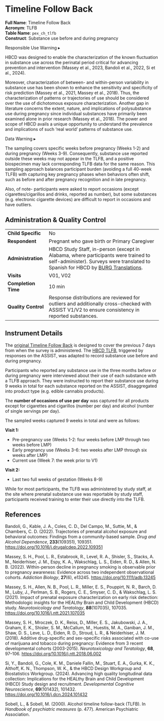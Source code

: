 # Timeline Follow Back

**Full Name**: Timeline Follow Back                                   
**Acronym**: TLFB                           
**Table Name**: `pex_ch_tlfb`       
**Construct**: Substance use before and during pregnancy

<div id="tlfb-alert" class="alert-banner" onclick="toggleCollapse(this)">
    <span class="emoji"><i class="fas fa-exclamation-circle"></i></span>
    <span class="text">Responsible Use Warning</span>
  <span class="notification-arrow">▸</span>
</div>
<div class="closed-collapsible-content">
<p>HBCD was designed to enable the characterization of the known fluctuation in substance use across the perinatal period critical for advancing prevention and intervention (Massey et al., 2023, Bandoli et al., 2022, Si et al., 2024).</p>
<p>Moreover, characterization of between- and within-person variability in substance use has been shown to enhance the sensitivity and specificity of risk prediction (Massey et al., 2021, Massey et al., 2018). Thus, the characterization of patterns or trajectories of use should be considered over the use of dichotomous exposure characterization. Another gap in literature concerns the extent, nature, and implications of polysubstance use during pregnancy since individual substances have primarily been examined alone in prior research (Massey et al., 2018). The power and scope of HBCD avails a unique opportunity to understand the prevalence and implications of such ‘real world’ patterns of substance use.</p> 
</div>

<div id="tlfb-warning" class="warning-banner" onclick="toggleCollapse(this)">
  <span class="emoji"><i class="fas fa-exclamation-triangle"></i></span>
  <span class="text">Data Warning</span>
  <span class="notification-arrow">▸</span>
</div>
<div class="closed-collapsible-content">
<p>The sampling covers specific weeks before pregnancy (Weeks 1-2) and during pregnancy (Weeks 3-9). Consequently, substance use reported outside these weeks may not appear in the TLFB, and a positive biospecimen may lack corresponding TLFB data for the same reason. This sampling approach balances participant burden (avoiding a full 40-week TLFB) with capturing key pregnancy phases when behaviors often shift, such as before and after pregnancy recognition and in late pregnancy.</p>
<p>Also, of note- participants were asked to report occasions (except cigarettes/cigarillos and drinks, reported as number), but some substances (e.g. electronic cigarette devices) are difficult to report in occasions and have outliers.</p>
</div>

## Administration & Quality Control

<table style="width: 100%; border-collapse: collapse; table-layout: fixed; font-size: 16px;">
<tbody>
<tr><td><b>Child Specific</b></td>
<td>No</td></tr>
<tr><td><b>Respondent</b></td>
<td style="word-wrap: break-word; white-space: normal;">Pregnant who gave birth or Primary Caregiver</td></tr>
<tr><td><b>Administration</b></td>
<td style="word-wrap: break-word; white-space: normal;">HBCD Study Staff, in-person (except in Alabama, where participants were trained to self-administer). Surveys were translated to Spanish for HBCD by <a href="https://burgtranslations.com/our-services/">BURG Translations</a>.</td></tr>
<tr><td><b>Visits</b></td>
<td>V01, V02</td></tr>
<tr><td><b>Completion Time</b></td>
<td>10 min</td></tr>
<tr><td><b>Quality Control</b></td>
<td style="word-wrap: break-word; white-space: normal;">Response distributions are reviewed for outliers and additionally cross-checked with ASSIST V1/V2 to ensure consistency in reported substances.</td></tr>
</tbody>
</table>

## Instrument Details

The [original Timeline Follow Back](https://cde.nida.nih.gov/sites/nida_cde/files/TimeLineFollowBack_2014Mar24.pdf) is designed to cover the previous 7 days from when the survey is administered. The [HBCD TLFB](https://cde.nida.nih.gov/sites/nida_cde/files/TimeLineFollowBack_2014Mar24.pdf), triggered by responses on the ASSIST, was adapted to record substance use before and during pregnancy.

Participants who reported any substance use in the three months before or during pregnancy were interviewed about their use of each substance with a TLFB approach. They were instructed to report their substance use during 9 weeks in total for each substance reported on the ASSIST, disaggregated into product type (e.g. edible cannabis products). 

The **number of occasions of use per day** was captured for all products except for cigarettes and cigarillos (number per day) and alcohol (number of single servings per day). 

The sampled weeks captured 9 weeks in total and were as follows: 

**Visit 1:**

- Pre-pregnancy use (Weeks 1-2: four weeks before LMP through two weeks before LMP)
- Early pregnancy use (Weeks 3-6: two weeks after LMP through six weeks after LMP)
- Current use (Week 7: the week prior to V1) 

**Visit 2:**

- Last two full weeks of gestation (Weeks 8-9) 

While for most participants, the TLFB was administered by study staff, at the site where prenatal substance use was reportable by study staff, participants received training to enter their use directly into the TLFB.



## References
<div class="references">
  <p>Bandoli, G., Kable, J. A., Coles, C. D., Del Campo, M., Suttie, M., & Chambers, C. D. (2022). Trajectories of prenatal alcohol exposure and behavioral outcomes: Findings from a community-based sample. <i>Drug and Alcohol Dependence</i>, <b>233</b>(109351), 109351. <a href="https://doi.org/10.1016/j.drugalcdep.2022.109351" target="_blank">https://doi.org/10.1016/j.drugalcdep.2022.109351</a></p>
  <p>Massey, S. H., Pool, L. R., Estabrook, R., Level, R. A., Shisler, S., Stacks, A. M., Neiderhiser, J. M., Espy, K. A., Wakschlag, L. S., Eiden, R. D., & Allen, N. B. (2022). Within-person decline in pregnancy smoking is observable prior to pregnancy awareness: Evidence across two independent observational cohorts. <i>Addiction Biology</i>, <b>27</b>(6), e13245. <a href="https://doi.org/10.1111/adb.13245" target="_blank">https://doi.org/10.1111/adb.13245</a></p>
   <p>Massey, S. H., Allen, N. B., Pool, L. R., Miller, E. S., Pouppirt, N. R., Barch, D. M., Luby, J., Perlman, S. B., Rogers, C. E., Smyser, C. D., & Wakschlag, L. S. (2021). Impact of prenatal exposure characterization on early risk detection: Methodologic insights for the HEALthy Brain and Child Development (HBCD) study. <i>Neurotoxicology and Teratology</i>, <b>88</b>(107035), 107035. <a href="https://doi.org/10.1016/j.ntt.2021.107035" target="_blank">https://doi.org/10.1016/j.ntt.2021.107035</a></p>
  <p>Massey, S. H., Mroczek, D. K., Reiss, D., Miller, E. S., Jakubowski, J. A., Graham, E. K., Shisler, S. M., McCallum, M., Huestis, M. A., Ganiban, J. M., Shaw, D. S., Leve, L. D., Eiden, R. D., Stroud, L. R., & Neiderhiser, J. M. (2018). Additive drug-specific and sex-specific risks associated with co-use of marijuana and tobacco during pregnancy: Evidence from 3 recent developmental cohorts (2003-2015). <i>Neurotoxicology and Teratology</i>, <b>68</b>, 97–106. <a href="https://doi.org/10.1016/j.ntt.2018.06.002" target="_blank">https://doi.org/10.1016/j.ntt.2018.06.002</a></p>
   <p>Si, Y., Bandoli, G., Cole, K. M., Daniele Fallin, M., Stuart, E. A., Gurka, K. K., Althoff, K. N., Thompson, W. K., & the HBCD Design Workgroup and Biostatistics Workgroup. (2024). Advancing high quality longitudinal data collection: Implications for the HEALthy Brain and Child Development (HBCD) Study design and recruitment. <i>Developmental Cognitive Neuroscience</i>, <b>69</b>(101432), 101432. <a href="https://doi.org/10.1016/j.dcn.2024.101432" target="_blank">https://doi.org/10.1016/j.dcn.2024.101432</a></p>
  <p>Sobell, L., & Sobell, M. (2000). Alcohol timeline follow-back (TLFB). In <i>Handbook of psychiatric measures</i> (p. 477). American Psychiatric Association.</p>
  </div>